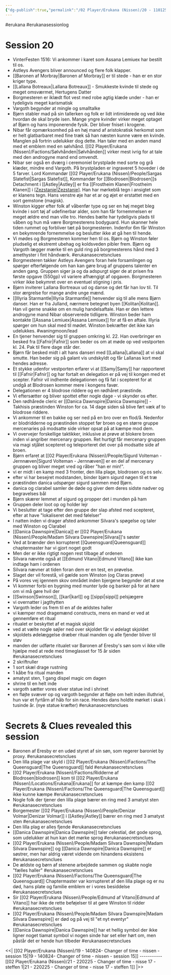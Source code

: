 ```yaml
---
{"dg-publish":true,"permalink":"/02 Player/Erukana (Nissen)/20 - 110125 - Changer of time - nissen - session 16/"}
---
```


#erukana #erukanasessionlog 

# Session 20 
- VinterFesten 1516: Vi ankommer i karet som Assana Lemiuex har bestilt til os.
- Astleys Avengers bliver announced og flere folk klapper.
- [[Baronen af Morbray\|Baronen af Morbray]] er til stede - han er en stor kriger type.
- [[Lallana Botreaux\|Lallana Botreaux]] - Smukkeste kvinde til stede og meget omsværmet, Hertugens Datter
- Borgmesteren er iklædt flot vest med robe agtig klæde under - han er tydeligvis meget karismatisk
- Vargoth begynder at mingle og smalltalke
- Bjørn stabler mad på sin tallerken og folk er lidt intimiderede og ved ikke hvordan de skal bryde isen. Mange yngre kvinder virker meget optaget af Bjørn og hans imponerende fysik. Der bliver fniset i krogene.
- Nibar får opmærksomhed på en høj mand af aristokratisk herkomst som er helt glatbarbaret med fine træk så han næsten kunne være en kvinde. Manglen på fortrin udelukker dog dette. Han taler med en anden mand med et emblem med en sølvhånd. [[02 Player/Erukana (Nissen)/Factions/Sølvhånden\|Sølvhånden]] virker mest ivrig for at tale med den androgyne mand end omvendt.
- Nibar ser også en dværg i ceremoniel brystplade med sorte og grå klæder, mindre end Vargoth. På brystpladen er ingraveret 5 hoveder i de 5 farver. Lord Kommandør [[02 Player/Erukana (Nissen)/People/Sargas Slatefist\|Sargas Slatefist]], Kommandør for [[Blodrosen\|Blodrosen]]s Detachment i [[Astley\|Astley]] er fra [[Frostheim Klanen\|Frostheim Klanen]] i [[Zezstanie\|Zezstanie]](?). Han har mørkeblå tegn i ansigtet som er klanens tegn. Hans venstre øje har et ar og øjet er erstattet med en sort gemstone (magisk).
- Winston kigger efter folk af våbenfør type og ser en høj meget bleg kvinde i sort tøj af udefinerbar alder, som han får fornemmelsen er meget ældre end man ville tro. Hendes bælte har tydeligvis plads til våben og hun må være Borgmesterens bodyguard. Hun skanner hele tiden rummet og forbliver tæt på borgmesteren. Indenfor 6m får Winston en bekymrende fornemmelse og beslutter ikke at gå hen til hende.
- Vi mødes og Borgmesteren kommer hen til os. Bjørn og Winston føler pludselig et ekstremt ubehag og koldsveden pibler frem. Bjørn og Vargoth lægger mærke til en guld ring på borgmesterens hånd med 3 amethyster i fint håndværk. #erukanasecretsnclues 
- Borgmesteren takker Astleys Avengers foran hele forsamlingen og spørger efterfølgende om han kan gøre brug af gruppens talenter en anden gang. Gruppen siger ja og da adspurgt siger de at prisen fra første opgave (550gp) vil variere afhængigt af opgaven. Borgmesteren virker ikke bekymret over en eventuel stigning i pris.
- Bjørn inviterer Lallana Bortreaux ud og danse og det får han lov til. Til stor ærgrelse for mange andre unge mænd.
- [[Illyria Starmantle\|Illyria Starmantle]] henvender sig til alle mens Bjørn danser. Han er fra Julland, nærmere betegnet byen [[Kolitan\|Kolitan]]. Han vil gerne snakke om en mulig handelsaftale. Han er den lettere androgyne mand Nibar observerede tidligere. Winston beder ham kontakte [[Assana Lemiuex\|Assana Lemiuex]] for at få en aftale. Illyria spørger om hun skal med til mødet. Winston bekræfter det ikke kan udelukkes. #waningmoon/lead
- En tjener henvender sig til gruppen omkring kl. 22. Han overbringer en besked fra [[Fafnir\|Fafnir]] som beder os  om at møde op ved vestporten kl. 24. Pak til flere dage står der.
- Bjørn får besked midt i alt hans danseri med [[Lallana\|Lallana]] at vi skal smutte. Han beder sig på galant vis undskyldt og får Lallanas kort med hendes adresse. 
- Et stykke udenfor vestporten erfarer vi at [[Samy\|Samy]] har rapporteret til [[Fafnir\|Fafnir]] og har fortalt en delegation er på vej til kongen med et scepter. Fafnir vil indhente delegationen og få fat i scepteret for at undgå at Blodrosen kommer mere i kongens favør.
- Delegationen er 4 blodrose riddere og en rødhåret præstinde.
- Vi eftersætter og bliver spottet efter nogle dage - vi skynder os efter.
- Den rødhårede cleric er [[Danica Dawnspire\|Danica Dawnspire]] - Takhisis præstinden Winston for ca. 14 dage siden så blive ført væk af to blodrose riddere.
- Vi ankommer til en bakke og ser ned på en bro over en flod/å. Nedenfor er blodridderne og præstinden stoppet før broen og en større gruppe mercenaries på modsatte side virker opsat på at kæmpe mod dem.
- Vi overvejer forskellige taktikker, inklusive at prøve at blokere broen inden vi angriber mercenary gruppen. Ret hurtigt får mercenary gruppen via magi stjålet scepteret og teleporteret det over på modsatte side af broen.
- Bjørn erfaret at [[02 Player/Erukana (Nissen)/People/Sigurd Volteman - Jernnæven\|Sigurd Volteman - Jernnæven]] er en del af mercenary gruppen og bliver meget vred og råber "han er min!".
- vi er midt i en kamp med 3 fronter, den lilla plage, blodrosen og os selv.
- efter vi har besejret modstanden, binder bjørn sigurd nøgen til et træ 
- præstinden danica udspørger sigurd sammen med Bjørn.
- danica og clarabel samler de døde og giver dem deres sidste nadver og begravelses bål
- Bjørn skærer lemmet af sigurd og propper det i munden på ham 
- Gruppen deler loot op og holder lejr
- Vi beslutter at tage efter den gruppe der slap afsted med scepteret, efter at have "lokaliseret det med følelser"
- I natten inden vi drager afsted ankommer Silvara's spøgelse og taler med Winston og Clarabel 
- [[Danica Dawnspire\|Danica]] er [[02 Player/Erukana (Nissen)/People/Madam Silvara Dawnspire\|Silvara]]'s søster
- Ved at brænder den korrupteret [[Queensguard\|Queensguard]] chaptermaster har vi gjort noget godt 
- Men der er ikke rigtigt nogen rest tilbage af ordenen
- Silvara nævnte også at [[Edmund Vitano\|Edmund Vitano]] ikke kan indtage ham i ordenen
- Silvara nævner at tiden foran dem er en test, en prøvelse.
- Slaget der vil forestå, vil gælde som Winston (og Claras prøve)
- På vores vej igennem skov området inden bjergene begynder det at sne 
- Vi kommer forbi en bygning med munter lyde og banker på for at høre om vi må gøre hvil der 
- [[Swinson\|Swinson]], [[karl\|karl]] og [[sippi\|sippi]]  pelsjægere
- vi overnatter i jagthytten
- Vargoth leder os frem til en af de ældstes haller 
- vi kæmper mod dragemænd constructs, mens en mand er ved at gennemføre et ritual 
- ritualet er beskyttet af et magisk skjold
- ved at vælte nogle søjler ned over skjoldet får vi ødelagt skjoldet
- skjoldets ødelæggelse dræber ritual manden og alle fjender bliver til støv 
- manden der udførte ritualet var Baronen af Eresby's søn som vi ikke ville hjælpe med at rede med timeglasset for 15 år siden #erukanasecretsnclues 
- 2 skriftruller 
- 1 sort skæl drage rustning 
- 1 kåbe fra ritual manden 
- amatyst sten, 1 gang dispel magic om dagen 
- shrine til en helt inde 
- vargoth sætter vores elver statue ind i shrinet 
- en fløjte svæver op og vargoth begynder at fløjte om helt inden illuthriel, hun var et fyrtårn af håb for sin race. Hendes dans holdte mørket i skak i tusinde år. (nye statue kræfter) #erukanasecretsnclues 

# Secrets & Clues revealed this session 

- Baronen af Eresby er en udød styret af sin søn, som regerer baroniet by proxy.  #erukanasecretsnclues 
- Den lilla plage var skyld i [[02 Player/Erukana (Nissen)/Factions/The Queensguard\|The Queensguard]] fald #erukanasecretsnclues 
- [[02 Player/Erukana (Nissen)/Factions/Ridderne af Blodrosen\|blodrosen]] kom til [[02 Player/Erukana (Nissen)/Locations/Erukana\|Erukana]] for at kæmpe den kamp [[02 Player/Erukana (Nissen)/Factions/The Queensguard\|The Queensguard]] ikke kunne kæmpe #erukanasecretsnclues 
- Nogle folk der tjener den lilla plage bærer en ring med 3 amatyst sten #erukanasecretsnclues 
- Borgemester [[02 Player/Erukana (Nissen)/People/Denizar Volmar\|Denizar Volmar]] i [[Astley\|Astley]] bærer en ring med 3 amatyst sten #erukanasecretsnclues 
- Den lilla plag er alles fjende #erukanasecretsnclues 
- [[Danica Dawnspire\|Danica Dawnspire]] taler celestial, det gode sprog, som udelukker at hun kan det mørke sprog #erukanasecretsnclues 
- [[02 Player/Erukana (Nissen)/People/Madam Silvara Dawnspire\|Madam Silvara Dawnspire]] og [[Danica Dawnspire\|Danica Dawnspire]] er søstrer, men har aldrig været vidende om hinandens eksistens #erukanasecretsnclues 
- De ældste og børn af stenene arbejdede sammen og skabte nogle "fælles haller" #erukanasecretsnclues 
- [[02 Player/Erukana (Nissen)/Factions/The Queensguard\|The Queensguard]] Chaptermaster var korrupteret af den lilla plage og er nu død, hans plate og familie emblem er i vores besiddelse #erukanasecretsnclues 
- Sir [[02 Player/Erukana (Nissen)/People/Edmund af Vitano\|Edmund af Vitano]] har ikke de rette beføjelser til at gøre Winston til ridder #erukanasecretsnclues 
- [[02 Player/Erukana (Nissen)/People/Madam Silvara Dawnspire\|Madam Silvara Dawnspire]] er død og på vej til "et nyt eventyr" #erukanasecretsnclues 
- [[Danica Dawnspire\|Danica Dawnspire]] har et hellig symbol der ikke ligner noget tiamat symbol vi nogen sinde har set eller hørt om, men påstår det er hende hun tilbeder #erukanasecretsnclues 


<<| [[02 Player/Erukana (Nissen)/19 - 140824- Changer of time - nissen -  session 15\|19 - 140824- Changer of time - nissen -  session 15]] ----------- [[02 Player/Erukana (Nissen)/21 - 220225 - Changer of time - nisse 17 - steffen 1\|21 - 220225 - Changer of time - nisse 17 - steffen 1]] |>>



